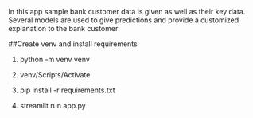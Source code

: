 In this app sample bank customer data is given as well as their key data. Several models are used to give predictions and provide a customized explanation to the bank customer

##Create venv and install requirements
1) python -m venv venv
2) venv/Scripts/Activate
3) pip install -r requirements.txt


4) streamlit run app.py
